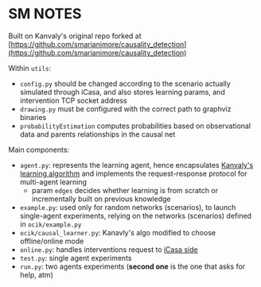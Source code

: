 # SM NOTES

Built on Kanvaly's original repo forked at [https://github.com/smarianimore/causality_detection](https://github.com/smarianimore/causality_detection)

Within `utils`:
 - `config.py` should be changed according to the scenario actually simulated through iCasa, and also stores learning params, and intervention TCP socket address
 - `drawing.py` must be configured with the correct path to graphviz binaries
 - `probabilityEstimation` computes probabilities based on observational data and parents relationships in the causal net

Main components:
 - `agent.py`: represents the learning agent, hence encapsulates [Kanvaly's learning algorithm](https://github.com/smarianimore/causality_detection) and implements the request-response protocol for multi-agent learning
   - param `edges` decides whether learning is from scratch or incrementally built on previous knowledge
 - `example.py`: used only for random networks (scenarios), to launch single-agent experiments, relying on the networks (scenarios) defined in `ocik/example.py`
 - `ocik/causal_learner.py`: Kanavly's algo modified to choose offline/online mode
 - `online.py`: handles interventions request to [iCasa side](https://github.com/smarianimore/iCasa)
 - `test.py`: single agent experiments
 - `run.py`: two agents experiments (**second one** is the one that asks for help, atm)
